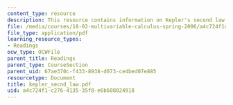 ```yaml
---
content_type: resource
description: This resource contains information on Kepler's second law.
file: /media/courses/18-02-multivariable-calculus-spring-2006/a4c724f1c276413535f8e6b608024918_kepler_secnd_law.pdf
file_type: application/pdf
learning_resource_types:
- Readings
ocw_type: OCWFile
parent_title: Readings
parent_type: CourseSection
parent_uid: 67ae370c-f433-8938-d073-ce4bed07e885
resourcetype: Document
title: kepler_secnd_law.pdf
uid: a4c724f1-c276-4135-35f8-e6b608024918
---
```

